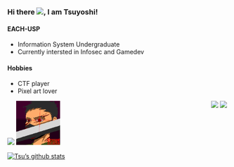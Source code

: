 ### Hi there <img src="https://raw.githubusercontent.com/MartinHeinz/MartinHeinz/master/wave.gif" width="30px">, I am Tsuyoshi!

#### EACH-USP
- Information System Undergraduate
- Currently intersted in Infosec and Gamedev

#### Hobbies
- CTF player
- Pixel art lover 

<div>
	<img width="100px" src="https://raw.githubusercontent.com/HTsuyoshi/pixel-art/master/assets/arthur_camadasjuntas.gif">
	<img width="100px" src="https://raw.githubusercontent.com/HTsuyoshi/HTsuyoshi/master/assets/JOUI.gif">
	<a href="https://www.aseprite.org/" target="_blank" rel="noopener noreferrer"><img align="right" width="20px" src="https://raw.githubusercontent.com/aseprite/aseprite/main/data/icons/ase128.png" /></a>
	<a href="https://www.piskelapp.com/" target="_blank" rel="noopener noreferrer"><img align="right" width="20px" src="https://avatars.githubusercontent.com/u/28667131?s=200&v=4" /></a>
<br />

</div>



[![Tsu’s github stats](https://github-readme-stats.vercel.app/api?username=HTsuyoshi&theme=monokai&layout=compact&hide_title=true&hide_border=true&show_icons=true)](https://github.com/HTsuyoshi)
